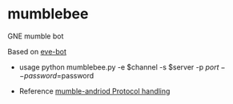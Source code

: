 mumblebee
=========

GNE mumble bot

Based on [eve-bot](http://frymaster.127001.org/mumble/)

* usage
python mumblebee.py -e $channel -s $server -p $port --password=$password

* Reference
[mumble-andriod Protocol handling](https://github.com/pcgod/mumble-android/blob/master/src/org/pcgod/mumbleclient/service/MumbleProtocol.java)
